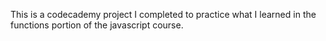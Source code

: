 This is a codecademy project I completed to practice what I learned in the functions portion of the javascript course.
